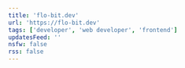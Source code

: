 ```yaml
---
title: 'flo-bit.dev'
url: 'https://flo-bit.dev'
tags: ['developer', 'web developer', 'frontend']
updatesFeed: ''
nsfw: false
rss: false
---
```

